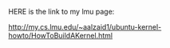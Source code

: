 HERE is the link to my lmu page:

http://my.cs.lmu.edu/~aalzaid1/ubuntu-kernel-howto/HowToBuildAKernel.html

